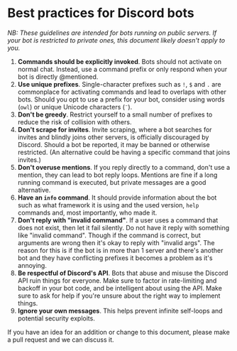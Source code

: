 # Best practices for Discord bots


*NB: These guidelines are intended for bots running on public servers. If your
bot is restricted to private ones, this document likely doesn't apply to you.*

1. **Commands should be explicitly invoked**. Bots should not activate on
normal chat. Instead, use a command prefix or only respond when your bot is
directly @mentioned.
2. **Use unique prefixes**. Single-character prefixes such as `!`, `$` and `.`
are commonplace for activating commands and lead to overlaps with other bots.
Should you opt to use a prefix for your bot, consider using words (`owl`) or
unique Unicode characters (`¨`).
3. **Don't be greedy**. Restrict yourself to a small number of prefixes to
reduce the risk of collision with others.
4. **Don't scrape for invites**. Invite scraping, where a bot searches for
invites and blindly joins other servers, is officially discouraged by Discord.
Should a bot be reported, it may be banned or otherwise restricted. (An
alternative could be having a specific command that joins invites.)
5. **Don't overuse mentions**. If you reply directly to a command, don't use a
mention, they can lead to bot reply loops. Mentions are fine if a long running
command is executed, but private messages are a good alternative.
6. **Have an `info` command**. It should provide information about the bot
such as what framework it is using and the used version, `help` commands and,
most importantly, who made it.
7. **Don't reply with "invalid command"**. If a user uses a command that does
not exist, then let it fail silently. Do not have it reply with something like
"invalid command". Though if the command is correct, but arguments are wrong
then it's okay to reply with "invalid args". The reason for this is if the bot
is in more than 1 server and there's another bot and they have conflicting
prefixes it becomes a problem as it's annoying.
8. **Be respectful of Discord's API**. Bots that abuse and misuse the Discord
API ruin things for everyone. Make sure to factor in rate-limiting and backoff
in your bot code, and be intelligent about using the API. Make sure to ask for
help if you're unsure about the right way to implement things.
9. **Ignore your own messages**. This helps prevent infinite self-loops and
potential security exploits.

If you have an idea for an addition or change to this document, please make a
pull request and we can discuss it.
